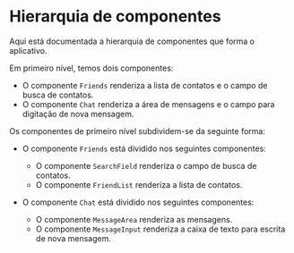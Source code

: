 # Hierarquia de componentes

Aqui está documentada a hierarquia de componentes que forma o aplicativo.

Em primeiro nível, temos dois componentes:

- O componente `Friends` renderiza a lista de contatos e o campo de busca
de contatos.
- O componente `Chat` renderiza a área de mensagens e o campo para digitação
de nova mensagem.

Os componentes de primeiro nível subdividem-se da seguinte forma:

- O componente `Friends` está dividido nos seguintes componentes:
    * O componente `SearchField` renderiza o campo de busca de contatos.
    * O componente `FriendList` renderiza a lista de contatos.

- O componente `Chat` está dividido nos seguintes componentes:
    * O componente `MessageArea` renderiza as mensagens.
    * O componente `MessageInput` renderiza a caixa de texto para escrita  
de nova mensagem.


